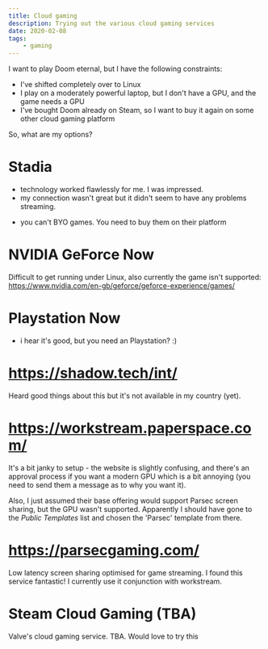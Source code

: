 ```yaml
---
title: Cloud gaming
description: Trying out the various cloud gaming services
date: 2020-02-08
tags:
    - gaming
---
```


I want to play Doom eternal, but I have the following constraints:
- I've shifted completely over to Linux
- I play on a moderately powerful laptop, but I don't have a GPU, and the game needs a GPU
- I've bought Doom already on Steam, so I want to buy it again on some other cloud gaming platform

So, what are my options?

# Stadia

+ technology worked flawlessly for me. I was impressed.
+ my connection wasn't great but it didn't seem to have any problems streaming.
- you can't BYO games. You need to buy them on their platform

# NVIDIA GeForce Now

Difficult to get running under Linux, also currently the game isn't supported: https://www.nvidia.com/en-gb/geforce/geforce-experience/games/


# Playstation Now

+ i hear it's good, but you need an Playstation? :)

# https://shadow.tech/int/

Heard good things about this but it's not available in my country (yet).

# https://workstream.paperspace.com/

It's a bit janky to setup - the website is slightly confusing, and there's an approval process if you want a modern GPU which is a bit annoying (you need to send them a message as to why you want it).

Also, I just assumed their base offering would support Parsec screen sharing, but the GPU wasn't supported. Apparently I should have gone to the _Public Templates_ list and chosen the 'Parsec' template from there.

# https://parsecgaming.com/

Low latency screen sharing optimised for game streaming. I found this service fantastic! I currently use it conjunction with workstream. 

# Steam Cloud Gaming (TBA)

Valve's cloud gaming service. TBA. Would love to try this